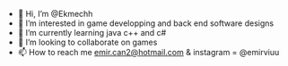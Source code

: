 - 👋 Hi, I’m @Ekmechh
- 👀 I’m interested in game developping and back end software designs
- 🌱 I’m currently learning java c++ and c#
- 💞️ I’m looking to collaborate on games
- 📫 How to reach me emir.can2@hotmail.com & instagram = @emirviuu

<!---
Ekmechh/Ekmechh is a ✨ special ✨ repository because its `README.md` (this file) appears on your GitHub profile.
You can click the Preview link to take a look at your changes.
--->
